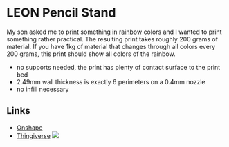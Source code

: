 # LEON Pencil Stand

My son asked me to print something in [rainbow](https://www.amazon.com/s?k=rainbow+multicolor+pla&amp;i=industrial&amp;rh=n%3A16310091%2Cn%3A6066126011%2Cn%3A6066128011%2Cn%3A6066129011%2Cp_n_feature_five_browse-bin%3A11539343011&amp;dc&amp;qid=1585170171&amp;rnid=16310161&amp;ref=sr_nr_n_1&_encoding=UTF8&tag=aph0dc-20&linkCode=ur2&linkId=f2df5aae8c366098a56960a0748caa78&camp=1789&creative=9325) colors and I wanted to print something rather practical. The resulting print takes roughly 200 grams of material. If you have 1kg of material that changes through all colors every 200 grams, this print should show all colors of the rainbow.

- no supports needed, the print has plenty of contact surface to the print bed
- 2.49mm wall thickness is exactly 6 perimeters on a 0.4mm nozzle
- no infill necessary

## Links
- [Onshape](https://cad.onshape.com/documents/278b55ae45357014d6ec0141/w/9b92908bdb1affbdc4ec2034/e/992d990d316b7405263e2808)
- [Thingiverse](https://www.thingiverse.com/thing:4241608)
![](//ir-na.amazon-adsystem.com/e/ir?t=aph0dc-20&l=ur2&o=1)
